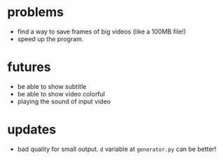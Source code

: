 # problems
- find a way to save frames of big videos (like a 100MB file!)
- speed up the program.
# futures
- be able to show subtitle
- be able to show video colorful
- playing the sound of input video
# updates
- bad quality for small output. `d` variable at `generator.py` can be better!
